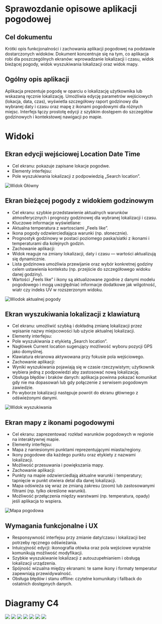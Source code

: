# Sprawozdanie opisowe aplikacji pogodowej
## Cel dokumentu
Krótki opis funkcjonalności i zachowania aplikacji pogodowej na podstawie dostarczonych widoków. Dokument koncentruje się na tym, co aplikacja robi dla poszczególnych ekranów: wprowadzanie lokalizacji i czasu, widok bieżącej pogody, widok wyszukiwania lokalizacji oraz widok mapy.

## Ogólny opis aplikacji
Aplikacja prezentuje pogodę w oparciu o lokalizację użytkownika lub wskazaną ręcznie lokalizację. Umożliwia edycję parametrów wejściowych (lokacja, data, czas), wyświetla szczegółowy raport godzinowy dla wybranej daty i czasu oraz mapę z ikonami pogodowymi dla różnych miejsc. Interfejs łączy prostotę edycji z szybkim dostępem do szczegółów godzinowych i kontekstowej nawigacji po mapie.

# Widoki

## Ekran edycji wejściowej Location Date Time
- Cel ekranu: pokazuje zapisane lokacje pogodwe.
- Elementy interfejsu:
- Pole wyszukiwania lokalizacji z podpowiedzią „Search location”.

![Widok Główny](./Modals/Main%20View.png)

## Ekran bieżącej pogody z widokiem godzinowym
- Cel ekranu: szybkie przedstawienie aktualnych warunków atmosferycznych i prognozy godzinowej dla wybranej lokalizacji i czasu.
- Kluczowe informacje wyświetlane:
- Aktualna temperatura z wartosciami „Feels like”.
- Ikona pogody odzwierciedlająca warunki (np. słonecznie).
- Prognostyk godzinowy w postaci poziomego paska/siatki z ikonami i temperaturami dla kolejnych godzin.
- Zachowanie aplikacji:
- Widok reaguje na zmiany lokalizacji, daty i czasu — wartości aktualizują się dynamicznie.
- Lista godzinowa umożliwia przewijanie oraz wybór konkretnej godziny celem ustawienia kontekstu (np. przejście do szczegółowego widoku danej godziny).
- Wartości „Feels like” i ikony są aktualizowane zgodnie z danymi modelu pogodowego i mogą uwzględniać informacje dodatkowe jak wilgotność, wiatr czy indeks UV w rozszerzonym widoku.

![Wiodok aktualnej pogody](./Modals/Current%20View.png)

## Ekran wyszukiwania lokalizacji z klawiaturą
- Cel ekranu: umożliwić szybką i dokładną zmianę lokalizacji przez wpisanie nazwy miejscowości lub użycie aktualnej lokalizacji.
- Elementy interfejsu:
- Pole wyszukiwania z etykietą „Search location”.
- Nagłówek Current location sugerujący możliwość wyboru pozycji GPS jako domyślnej.
- Klawiatura ekranowa aktywowana przy fokusie pola wejściowego.
- Zachowanie aplikacji:
- Wyniki wyszukiwania pojawiają się w czasie rzeczywistym; użytkownik wybiera jedną z podpowiedzi aby zastosować nową lokalizację.
- Obsługa błędów i braków danych: aplikacja powinna pokazać komunikat gdy nie ma dopasowań lub gdy połączenie z serwisem pogodowym zawiedzie.
- Po wyborze lokalizacji następuje powrót do ekranu głównego z odświeżonymi danymi.

![Widok wyszukiwania](./Modals/Search%20view.png)

## Ekran mapy z ikonami pogodowymi
- Cel ekranu: zaprezentować rozkład warunków pogodowych w regionie na interaktywnej mapie.
- Elementy interfejsu:
- Mapa z naniesionymi punktami reprezentującymi miasta/regiony.
- Ikony pogodowe dla każdego punktu oraz etykiety z nazwami lokalizacji.
- Możliwość przesuwania i powiększania mapy.
- Zachowanie aplikacji:
- Punkty na mapie odzwierciedlają aktualne warunki i temperatury; tapnięcie w punkt otwiera detal dla danej lokalizacji.
- Mapa odświeża się wraz ze zmianą zakresu (zoom) lub zastosowanymi filtrami (np. tylko określone warunki).
- Możliwość przełączenia między warstwami (np. temperatura, opady) jeśli aplikacja to wspiera.

![Mapa pogodowa](./Modals/Map%20View.png)

## Wymagania funkcjonalne i UX
- Responsywność interfejsu przy zmianie daty/czasu i lokalizacji bez potrzeby ręcznego odświeżania.
- Intuicyjność edycji: ikonografia ołówka oraz pola wejściowe wyraźnie komunikują możliwość modyfikacji.
- Szybkie wyszukiwanie lokalizacji z autouzupełnianiem i obsługą lokalizacji urządzenia.
- Spójność wizualna między ekranami: te same ikony i formaty temperatur zapewniają przewidywalność.
- Obsługa błędów i stanu offline: czytelne komunikaty i fallback do ostatnich dostępnych danych.

# Diagramy C4
![](./Modals/Slide%2016_9%20-%201(1).png)
![](./Modals/Slide%2016_9%20-%202.png)
![](./Modals/Slide%2016_9%20-%203-1.png)
![](./Modals/Slide%2016_9%20-%203-2.png)
![](./Modals/Slide%2016_9%20-%204.png)
![](./Modals/Slide%2016_9%20-%204-1.png)
![](./Modals/Slide%2016_9%20-%204-2.png)